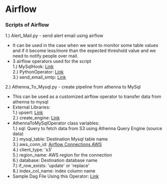 # Airflow
### Scripts of Airflow

1.) Alert_Mail.py - send alert email using airflow<br/>

   - It can be used in the case when we want to monitor some table values and if it become less/more than the expected threshold value and we need to notify people over mail.<br/>
   - 3 airflow operators used for the script<br/>
       1.) MySqlHook: [Link](https://airflow.apache.org/docs/apache-airflow-providers-mysql/1.0.0/_api/airflow/providers/mysql/hooks/mysql/index.html)<br/>
       2.) PythonOperator: [Link](https://airflow.apache.org/docs/apache-airflow/stable/howto/operator/python.html)<br/>
       3.) send_email_smtp: [Link](https://airflow.apache.org/docs/apache-airflow/stable/howto/email-config.html)<br/>

2.) Athenna_To_Mysql.py - create pipeline from athenna to MySql<br/>

   - This can be used as a customized airflow operator to transfer data from athenna to mysql<br/>
   - External Libraries:<br/>
       1.) upsert: [Link](https://pypi.org/project/upsert/)<br/>
       2.) create_engine: [Link](https://docs.sqlalchemy.org/en/14/core/engines.html)<br/>
   - AthennaToMySqlOperator class variables:<br/>
      1.) sql: Query to fetch data from S3 using Athenna Query Engine (source data)<br/>
      2.) mysql_table: Destination Mysql table name<br/>
      3.) aws_conn_id: [Airflow Connections AWS](https://airflow.apache.org/docs/apache-airflow-providers-amazon/stable/connections/aws.html)<br/>
      4.) client_type: 's3'<br/>
      5.) region_name: AWS region for the connection<br/>
      6.) database: Destination database name<br/>
      7.) if_row_exists: 'update' or 'replace'<br/>
      8.) index_col_name: index column name<br/>
   - Sample Dag File Using this Operator: [Link](https://github.com/abhaypartap12/Airflow/blob/main/dags/ETL_athenna_to_sql.py)<br/>

